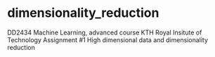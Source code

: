 # dimensionality_reduction
DD2434  Machine Learning, advanced course 
KTH Royal Insitute of Technology 
Assignment #1 High dimensional data and dimensionality reduction
